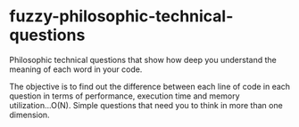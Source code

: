 # fuzzy-philosophic-technical-questions
Philosophic technical questions that show how deep you understand the meaning of each word in your code.

The objective is to find out the difference between each line of code in each question in terms of performance, execution time and memory utilization...O(N). Simple questions that need you to think in more than one dimension.
